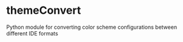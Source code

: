 # themeConvert
Python module for converting color scheme configurations between different IDE formats
